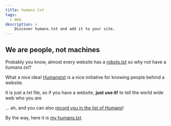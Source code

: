 ```yaml
---
title: humans.txt
tags:
  - Web
description: >
    Discover humans.txt and add it to your site.
---
```


## We are people, not machines

Probably you know, almost every website has a [robots.txt](http://www.robotstxt.org/robotstxt.html) so why not have a *humans.txt*?

What a nice idea! [Humanstxt](http://humanstxt.org/) is a nice initiative for
knowing people behind a website.

It is just a *txt* file, so if you have a website, **just use it!** to tell the world wide web who you are

... ah, and you can also [record you in the list of Humans](http://humanstxt.org/Im-human.html)!

By the way, here it is [my humans.txt](http://g14n.info/humans.txt).


